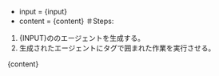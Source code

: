 - input = {input}
- content = {content}
＃Steps:
1. {INPUT}ののエージェントを生成する。
2. 生成されたエージェントにタグで囲まれた作業を実行させる。
<article>{content}</article>
